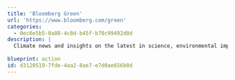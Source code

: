 ```yaml
---
title: 'Bloomberg Green'
url: 'https://www.bloomberg.com/green'
categories:
  - 0ec6e5b5-0a80-4c8d-b45f-b78c99492d8d
description: |
  Climate news and insights on the latest in science, environmental impacts, zero-emission tech and green finance.
  
blueprint: action
id: d3120519-7fde-4aa2-8ae7-e7d0ae656b8d
---
```

